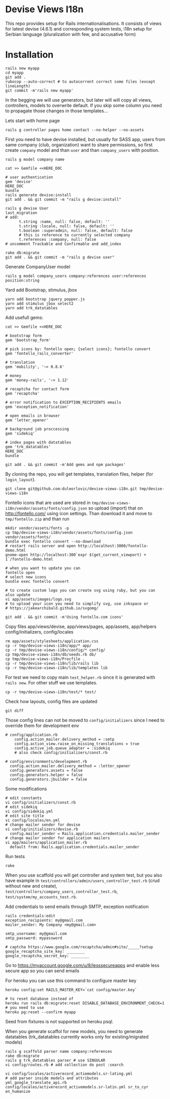 # Devise Views I18n

This repo provides setup for Rails internationalisations. It consists of views
for latest devise (4.6.1) and corresponding system tests, i18n setup for Serbian
language (pluralization with few, and accusative form)

# Installation

```
rails new myapp
cd myapp
git add .
rubocop --auto-correct # to autocorrent correct some files (except lineLength)
git commit -m'rails new myapp'
```

In the begging we will use generators, but later will will copy all views,
controllers, models to overwrite default. If you skip some column you need to
propagate those changes in those templates...

Lets start with home page
```
rails g controller pages home contact --no-helper --no-assets
```

First you need to have devise installed, but usually for SASS app, users from
same company (club, organization) want to share permissions, so first create
`company` model and than `user` and than `company_users` with position.
```
rails g model company name

cat >> Gemfile <<HERE_DOC

# user authentication
gem 'devise'
HERE_DOC
bundle
rails generate devise:install
git add . && git commit -m "rails g devise:install"

rails g devise User
last_migration
# add:
      t.string :name, null: false, default: ''
      t.string :locale, null: false, default: ''
      t.boolean :superadmin, null: false, default: false
      # this is reference to currently selected company
      t.references :company, null: false
# uncomment Trackable and Confirmable and add_index

rake db:migrate
git add . && git commit -m "rails g devise user"
```
Generate CompanyUser model
```
rails g model company_users company:references user:references position:string
```

Yard add Bootstrap, stimulus, jbox

```
yarn add bootstrap jquery popper.js
yarn add stimulus jbox select2
yarn add trk_datatables
```

Add usefull gems:

```
cat >> Gemfile <<HERE_DOC

# bootstrap form
gem 'bootstrap_form'

# pick icons by: fontello open; {select icons}; fontello convert
gem 'fontello_rails_converter'

# translation
gem 'mobility', '~> 0.8.6'

# money
gem 'money-rails', '~> 1.12'

# recaptcha for contact form
gem 'recaptcha'

# error notification to EXCEPTION_RECIPIENTS emails
gem 'exception_notification'

# open emails in browser
gem 'letter_opener'

# background job proccessing
gem 'sidekiq'

# index pages with datatables
gem 'trk_datatables'
HERE_DOC
bundle

git add . && git commit -m'Add gems and npm packages'
```

By cloning the repo, you will get templates, translation files, helper (for
`login_layout`).

```
git clone git@github.com:duleorlovic/devise-views-i18n.git tmp/devise-views-i18n
```

Fontello icons that are used are stored in
`tmp/devise-views-i18n/vendor/assets/fonts/config.json` so upload (import) that
on http://fontello.com/ using icon settings. Than download it and move to
`tmp/fontello.zip` and than run
```
mkdir vendor/assets/fonts -p
cp tmp/devise-views-i18n/vendor/assets/fonts/config.json vendor/assets/fonts/
bundle exec fontello convert --no-download
# restart rails server and open http://localhost:3000/fontello-demo.html
gnome-open http://localhost:300`expr $(get_current_viewport) + 1`/fontello-demo.html

# when you want to update you can
fontello open
# select new icons
bundle exec fontello convert

# to create custom logo you can create svg using ruby, but you can also update
vi app/assets/images/logo.svg
# to upload your icon you need to simplify svg, use inkspace or
# https://jakearchibald.github.io/svgomg/

git add . && git commit -m'Using fontello.com icons'
```

Copy files app/views/devise, app/views/pages, app/assets, app/helpers
config/initializers, config/locales

```
rm app/assets/stylesheets/application.css
cp -r tmp/devise-views-i18n/app/* app/
cp -r tmp/devise-views-i18n/config/* config/
cp tmp/devise-views-i18n/db/seeds.rb db/
cp tmp/devise-views-i18n/Procfile .
cp -r tmp/devise-views-i18n/lib/rails lib
cp -r tmp/devise-views-i18n/lib/templates lib
```

For test we need to copy main `test_helper.rb` since it is generated with `rails
new`. For other stuff we use templates.
```
cp -r tmp/devise-views-i18n/test/* test/
```

Check how layouts, config files are updated
```
git diff
```

Those config lines can not be moved to `config/initializers` since I need to
override them for development env
```
# config/application.rb
    config.action_mailer.delivery_method = :smtp
    config.action_view.raise_on_missing_translations = true
    config.active_job.queue_adapter = :sidekiq
    # also check config/initializers/const.rb

# config/environments/development.rb
  config.action_mailer.delivery_method = :letter_opener
  config.generators.assets = false
  config.generators.helper = false
  config.generators.jbuilder = false
```
Some modifications
```
# edit constants
vi config/initializers/const.rb
# edit sidekiq
vi config/sidekiq.yml
# edit site title
vi config/locales/en.yml
# change mailer sender for devise
vi config/initializers/devise.rb
  config.mailer_sender = Rails.application.credentials.mailer_sender
# change mailer sender for application mailers
vi app/mailers/application_mailer.rb
  default from: Rails.application.credentials.mailer_sender
```

Run tests
```
rake
```

When you use scaffold you will get controller and system test, but you also have
example in `test/controllers/admin/users_controller_test.rb` (crud without
new and create), `test/controllers/company_users_controller_test.rb`,
`test/system/my_accounts_test.rb`.

Add credentials to send emails through SMTP, exception notification
```
rails credentials:edit
exception_recipients: my@gmail.com
mailer_sender: My Company <my@gmail.com>

smtp_username: my@gmail.com
smtp_password: mypassword

# captcha https://www.google.com/recaptcha/admin#site/_____?setup
google_recaptcha_site_key: ________
google_recaptcha_secret_key: ________
```

Go to https://myaccount.google.com/u/8/lesssecureapps and enable less secure app
so you can send emails

For heroku you can use this command to configure master key
```
heroku config:set RAILS_MASTER_KEY=`cat config/master.key`

# to reset database instead of
heroku run rails db:migrate:reset DISABLE_DATABASE_ENVIRONMENT_CHECK=1
# you need to use
heroku pg:reset --confirm myapp
```
Seed from fixtures is not supported on heroku psql.

When you generate scaffol for new models, you need to generate datatables
(trk_datatables currently works only for existing/migrated models)

```
rails g scaffold parser name company:references
rake db:migrate
rails g trk_datatables parser # use SINGULAR
vi config/routes.rb # add collection do post :search

vi config/locales/activerecord_actiemodels.sr-lating.yml
# add parser inside models and attributes
yml_google_translate_api.rb config/locales/activerecord_activemodels.sr-latin.yml sr_to_cyr en_humanize
```
